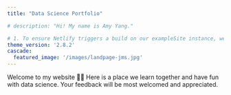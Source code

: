 ```yaml
---
title: "Data Science Portfolio"

# description: "Hi! My name is Amy Yang."

# 1. To ensure Netlify triggers a build on our exampleSite instance, we need to change a file in the exampleSite directory.
theme_version: '2.8.2'
cascade:
  featured_image: '/images/landpage-jms.jpg'
---
```

Welcome to my website 👋🏻 Here is a place we learn together and have fun with data science. Your feedback will be most welcomed and appreciated. 